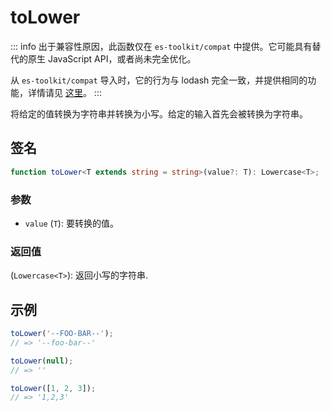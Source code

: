 # toLower

::: info
出于兼容性原因，此函数仅在 `es-toolkit/compat` 中提供。它可能具有替代的原生 JavaScript API，或者尚未完全优化。

从 `es-toolkit/compat` 导入时，它的行为与 lodash 完全一致，并提供相同的功能，详情请见 [这里](../../../compatibility.md)。
:::

将给定的值转换为字符串并转换为小写。给定的输入首先会被转换为字符串。

## 签名

```typescript
function toLower<T extends string = string>(value?: T): Lowercase<T>;
```

### 参数

- `value` (`T`): 要转换的值。

### 返回值

(`Lowercase<T>`): 返回小写的字符串.

## 示例

```typescript
toLower('--FOO-BAR--');
// => '--foo-bar--'

toLower(null);
// => ''

toLower([1, 2, 3]);
// => '1,2,3'
```
